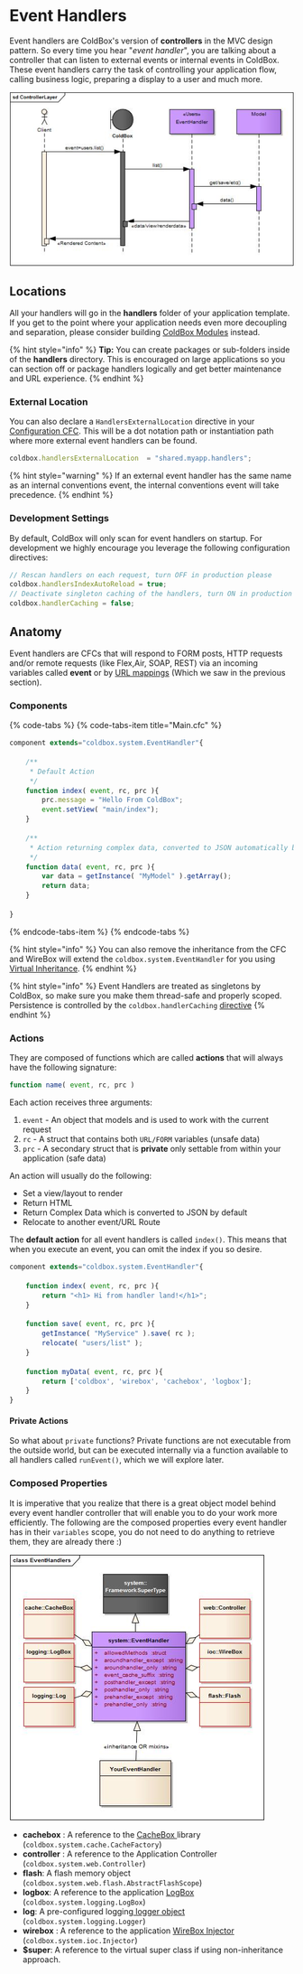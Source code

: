 # Event Handlers

Event handlers are ColdBox's version of **controllers** in the MVC design pattern. So every time you hear "_event handler_", you are talking about a controller that can listen to external events or internal events in ColdBox. These event handlers carry the task of controlling your application flow, calling business logic, preparing a display to a user and much more.

![](../../.gitbook/assets/controllerlayer.jpg)

## Locations

All your handlers will go in the **handlers** folder of your application template. If you get to the point where your application needs even more decoupling and separation, please consider building [ColdBox Modules](../../hmvc/modules/) instead.

{% hint style="info" %}
**Tip:** You can create packages or sub-folders inside of the **handlers** directory. This is encouraged on large applications so you can section off or package handlers logically and get better maintenance and URL experience.
{% endhint %}

### External Location

You can also declare a `HandlersExternalLocation` directive in your [Configuration CFC](../../getting-started/configuration/). This will be a dot notation path or instantiation path where more external event handlers can be found.

```javascript
coldbox.handlersExternalLocation  = "shared.myapp.handlers";
```

{% hint style="warning" %}
If an external event handler has the same name as an internal conventions event, the internal conventions event will take precedence.
{% endhint %}

### Development Settings

By default, ColdBox will only scan for event handlers on startup. For development we highly encourage you leverage the following configuration directives:

```javascript
// Rescan handlers on each request, turn OFF in production please
coldbox.handlersIndexAutoReload = true;
// Deactivate singleton caching of the handlers, turn ON in production pleaese
coldbox.handlerCaching = false;
```

## Anatomy

Event handlers are CFCs that will respond to FORM posts, HTTP requests and/or remote requests \(like Flex,Air, SOAP, REST\) via an incoming variables called **event** or by [URL mappings](../routing/) \(Which we saw in the previous section\).

### Components

{% code-tabs %}
{% code-tabs-item title="Main.cfc" %}
```javascript
component extends="coldbox.system.EventHandler"{

    /**
     * Default Action
     */
    function index( event, rc, prc ){
        prc.message = "Hello From ColdBox";
        event.setView( "main/index");
    }

    /**
     * Action returning complex data, converted to JSON automatically by ColdBox
     */
    function data( event, rc, prc ){
        var data = getInstance( "MyModel" ).getArray();
        return data; 
    }

}
```
{% endcode-tabs-item %}
{% endcode-tabs %}

{% hint style="info" %}
You can also remove the inheritance from the CFC and WireBox will extend the `coldbox.system.EventHandler` for you using [Virtual Inheritance](https://wirebox.ortusbooks.com/advanced-topics/virtual-inheritance).
{% endhint %}

{% hint style="info" %}
Event Handlers are treated as singletons by ColdBox, so make sure you make them thread-safe and properly scoped. Persistence is controlled by the `coldbox.handlerCaching` [directive](../../getting-started/configuration/coldbox.cfc/configuration-directives/)
{% endhint %}

### Actions

They are composed of functions which are called **actions** that will always have the following signature:

```javascript
function name( event, rc, prc )
```

Each action receives three arguments:

1. `event` - An object that models and is used to work with the current request
2. `rc` - A struct that contains both `URL/FORM` variables \(unsafe data\)
3. `prc` - A secondary struct that is **private** only settable from within your application \(safe data\)

An action will usually do the following:

* Set a view/layout to render
* Return HTML
* Return Complex Data which is converted to JSON by default
* Relocate to another event/URL Route

The **default action** for all event handlers is called `index()`. This means that when you execute an event, you can omit the index if you so desire.

```javascript
component extends="coldbox.system.EventHandler"{

    function index( event, rc, prc ){
        return "<h1> Hi from handler land!</h1>";
    }

    function save( event, rc, prc ){
        getInstance( "MyService" ).save( rc );
        relocate( "users/list" );
    }

    function myData( event, rc, prc ){
        return ['coldbox', 'wirebox', 'cachebox', 'logbox'];
    }
}
```

#### Private Actions

So what about `private` functions? Private functions are not executable from the outside world, but can be executed internally via a function available to all handlers called `runEvent()`, which we will explore later.

### Composed Properties

It is imperative that you realize that there is a great object model behind every event handler controller that will enable you to do your work more efficiently. The following are the composed properties every event handler has in their `variables` scope, you do not need to do anything to retrieve them, they are already there :\)

![Event Handler UML](../../.gitbook/assets/eventhandlers.jpg)

* **cachebox** : A reference to the [CacheBox ](https://cachebox.ortusbooks.com)library \(`coldbox.system.cache.CacheFactory`\)
* **controller** : A reference to the Application Controller \(`coldbox.system.web.Controller`\)
* **flash**: A flash memory object \(`coldbox.system.web.flash.AbstractFlashScope`\)
* **logbox**: A reference to the application [LogBox ](https://logbox.ortusbooks.com)\(`coldbox.system.logging.LogBox`\)
* **log**: A pre-configured logging[ logger object](https://logbox.ortusbooks.com/usage/using-a-logger-object) \(`coldbox.system.logging.Logger`\)
* **wirebox** : A reference to the application [WireBox Injector ](https://wirebox.ortusbooks.com)\(`coldbox.system.ioc.Injector`\)
* **$super**: A reference to the virtual super class if using non-inheritance approach.

